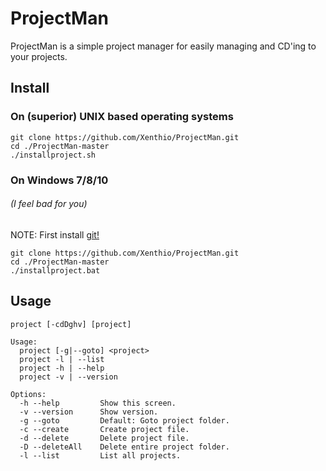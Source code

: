 # ProjectMan
ProjectMan is a simple project manager for easily managing and CD'ing to your
projects.

## Install

### On (superior) UNIX based operating systems
```
git clone https://github.com/Xenthio/ProjectMan.git
cd ./ProjectMan-master
./installproject.sh
```

### On Windows 7/8/10
###### (I feel bad for you)

NOTE: First install [git!](https://gitforwindows.org/)
```
git clone https://github.com/Xenthio/ProjectMan.git
cd ./ProjectMan-master
./installproject.bat
```

## Usage
```
project [-cdDghv] [project]

Usage:
  project [-g|--goto] <project>
  project -l | --list
  project -h | --help
  project -v | --version

Options:
  -h --help         Show this screen.
  -v --version      Show version.
  -g --goto         Default: Goto project folder.
  -c --create       Create project file.
  -d --delete       Delete project file.
  -D --deleteAll    Delete entire project folder.
  -l --list         List all projects.
  ```
